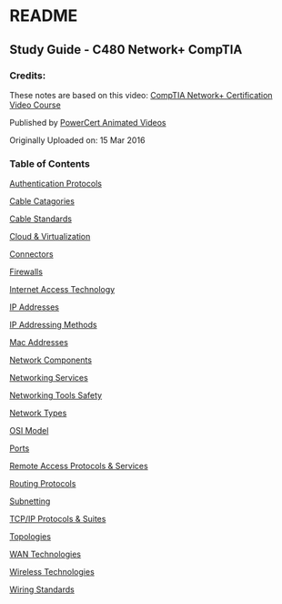 # README

## Study Guide - C480 Network+ CompTIA 

### Credits: 

These notes are based on this video: [CompTIA Network+ Certification Video Course](https://hooktube.com/watch?v=vrh0epPAC5w) 

Published by [PowerCert Animated Videos](https://hooktube.com/channel/UCJQJ4GjTiq5lmn8czf8oo0Q)

Originally Uploaded on: 15 Mar 2016

### Table of Contents 

[Authentication Protocols]()

[Cable Catagories](https://github.com/cloudanarch/NetworkNotes/blob/master/CableCategories.md)

[Cable Standards](https://github.com/cloudanarch/NetworkNotes/blob/master/CableStandards.md)

[Cloud & Virtualization]()

[Connectors](https://github.com/cloudanarch/NetworkNotes/blob/master/Connectors.md)

[Firewalls](https://github.com/cloudanarch/NetworkNotes/blob/master/Firewalls.md)

[Internet Access Technology](https://github.com/cloudanarch/NetworkNotes/blob/master/InternetAccessTech.md)

[IP Addresses](https://github.com/cloudanarch/NetworkNotes/blob/master/ipAddresses.md)

[IP Addressing Methods](https://github.com/cloudanarch/NetworkNotes/blob/master/ipAddressingMethods.md)

[Mac Addresses](https://github.com/cloudanarch/NetworkNotes/blob/master/MacAddress.md)

[Network Components](https://github.com/cloudanarch/NetworkNotes/blob/master/NetworkComponents.md)

[Networking Services](https://github.com/cloudanarch/NetworkNotes/blob/master/NetworkingServices.md)

[Networking Tools Safety]()

[Network Types](https://github.com/cloudanarch/NetworkNotes/blob/master/NetworkTypes.md)

[OSI Model](https://github.com/cloudanarch/NetworkNotes/blob/master/osiModel.md)

[Ports](https://github.com/cloudanarch/NetworkNotes/blob/master/Ports.md)

[Remote Access Protocols & Services](https://github.com/cloudanarch/NetworkNotes/blob/master/RemoteAccessProServ.md)

[Routing Protocols](https://github.com/cloudanarch/NetworkNotes/blob/master/RoutingProtocols.md)

[Subnetting](https://github.com/cloudanarch/NetworkNotes/blob/master/Subnetting.md)

[TCP/IP Protocols & Suites](https://github.com/cloudanarch/NetworkNotes/blob/master/tcpIpProtocolSuites.md)

[Topologies](https://github.com/cloudanarch/NetworkNotes/blob/master/Topologies.md)

[WAN Technologies](https://github.com/cloudanarch/NetworkNotes/blob/master/WanTechnologies.md)

[Wireless Technologies](https://github.com/cloudanarch/NetworkNotes/blob/master/WiringStandards.md)

[Wiring Standards](https://github.com/cloudanarch/NetworkNotes/blob/master/WiringStandards.md)